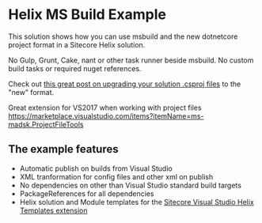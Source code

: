 
# Helix MS Build Example  

This solution shows how you can use msbuild and the new dotnetcore project format in a Sitecore Helix solution.  

No Gulp, Grunt, Cake, nant or other task runner beside msbuild. No custom build tasks or required nuget references.  

Check out [this great post on upgrading your solution .csproj files](https://natemcmaster.com/blog/2017/03/09/vs2015-to-vs2017-upgrade/) to the "new" format.

Great extension for VS2017 when working with project files https://marketplace.visualstudio.com/items?itemName=ms-madsk.ProjectFileTools

## The example features

- Automatic publish on builds from Visual Studio
- XML tranformation for config files and other xml on publish
- No dependencies on other than Visual Studio standard build targets
- PackageReferences for all dependencies
- Helix solution and Module templates for the [Sitecore Visual Studio Helix Templates extension](https://github.com/LaubPlusCo/helix-msbuild-example)